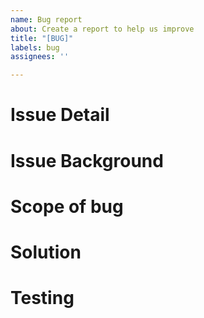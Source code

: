```yaml
---
name: Bug report
about: Create a report to help us improve
title: "[BUG]"
labels: bug
assignees: ''

---
```


# Issue Detail 

# Issue Background

# Scope of bug

# Solution

# Testing
